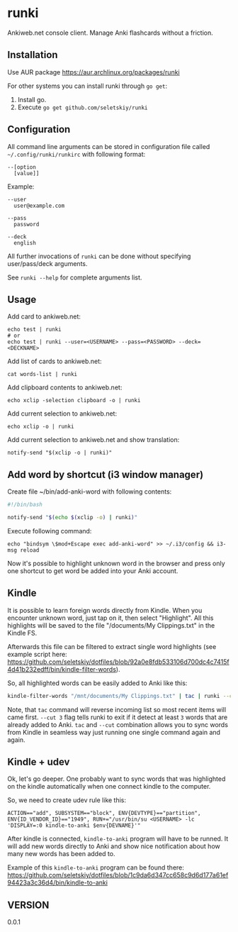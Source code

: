 runki
=====

Ankiweb.net console client. Manage Anki flashcards without a friction.


Installation
------------

Use AUR package https://aur.archlinux.org/packages/runki

For other systems you can install runki through `go get`:

  1. Install go.
  2. Execute `go get github.com/seletskiy/runki`


Configuration
-------------

All command line arguments can be stored in configuration file called
`~/.config/runki/runkirc` with following format:
```
--[option
  [value]]
```

Example:
```
--user
  user@example.com

--pass
  password

--deck
  english
```

All further invocations of `runki` can be done without specifying user/pass/deck
arguments.

See `runki --help` for complete arguments list.

Usage
-----

Add card to ankiweb.net:
```
echo test | runki
# or
echo test | runki --user=<USERNAME> --pass=<PASSWORD> --deck=<DECKNAME>
```

Add list of cards to ankiweb.net:
```
cat words-list | runki
```

Add clipboard contents to ankiweb.net:
```
echo xclip -selection clipboard -o | runki
```

Add current selection to ankiweb.net:
```
echo xclip -o | runki
```

Add current selection to ankiweb.net and show translation:
```
notify-send "$(xclip -o | runki)"
```


Add word by shortcut (i3 window manager)
----------------------------------------

Create file ~/bin/add-anki-word with following contents:
```bash
#!/bin/bash

notify-send "$(echo $(xclip -o) | runki)"
```

Execute following command:
```
echo "bindsym \$mod+Escape exec add-anki-word" >> ~/.i3/config && i3-msg reload
```

Now it's possible to highlight unknown word in the browser and press only one
shortcut to get word be added into your Anki account.


Kindle
------

It is possible to learn foreign words directly from Kindle. When you encounter
unknown word, just tap on it, then select "Highlight". All this highlights will
be saved to the file "/documents/My Clippings.txt" in the Kindle FS.

Afterwards this file can be filtered to extract single word highlights (see
example script here: https://github.com/seletskiy/dotfiles/blob/92a0e8fdb533106d700dc4c7415f4d41b232edff/bin/kindle-filter-words).

So, all highlighted words can be easily added to Anki like this:

```bash
kindle-filter-words "/mnt/documents/My Clippings.txt" | tac | runki --cut 3
```

Note, that `tac` command will reverse incoming list so most recent items will
came first. `--cut 3` flag tells runki to exit if it detect at least `3` words
that are already added to Anki. `tac` and `--cut` combination allows you to
sync words from Kindle in seamless way just running one single command again
and again.


Kindle + udev
-------------

Ok, let's go deeper. One probably want to sync words that was highlighted on the kindle
automatically when one connect kindle to the computer.

So, we need to create udev rule like this:

```
ACTION=="add", SUBSYSTEM=="block", ENV{DEVTYPE}=="partition", ENV{ID_VENDOR_ID}=="1949", RUN+="/usr/bin/su <USERNAME> -lc 'DISPLAY=:0 kindle-to-anki $env{DEVNAME}'"
```

After kindle is connected, `kindle-to-anki` program will have to be runned.
It will add new words directly to Anki and show nice notification about how
many new words has been added to.

Example of this `kindle-to-anki` program can be found there: https://github.com/seletskiy/dotfiles/blob/1c9da6d347cc658c9d6d177a61ef94423a3c36d4/bin/kindle-to-anki


VERSION
-------

0.0.1
